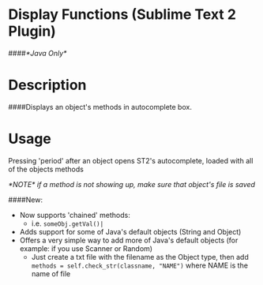 Display Functions (Sublime Text 2 Plugin)
=========================================

####*\*Java Only\**

Description
=========
####Displays an object's methods in autocomplete box.


Usage
=====

Pressing 'period' after an object opens ST2's autocomplete, loaded with all of the objects methods

*\*NOTE\*
if a method is not showing up, make sure that object's file is saved*

####New: 
* Now supports 'chained' methods:	
    * i.e. `someObj.getVal()|`
* Adds support for some of Java's default objects (String and Object)
* Offers a very simple way to add more of Java's default objects (for example: if you use Scanner or Random)
    * Just create a txt file with the filename as the Object type, then add `methods = self.check_str(classname, "NAME")` where NAME is the name of file
